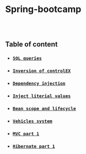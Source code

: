 # Spring-bootcamp
<br/><br/>

## Table of content
* ### [`SQL queries`](Week-1/SQL-queries) 
* ### [`Inversion of controlEX`](Week-1/InversionOfControlEX) 
* ### [`Dependency injection`](Week-2/DependencyInjection) 
* ### [`Inject literial values`](Week-2/InjectLiterialValues)
* ### [`Bean scope and lifecycle`](Week-3/BeanScopeAndLifecycle) 
* ### [`Vehicles system`](Week-3/VehiclesSystem) 
* ### [`MVC part 1`](Week-4/Spring-MVC-Part1) 
* ### [`Hibernate part 1`](Week-6/hib) 